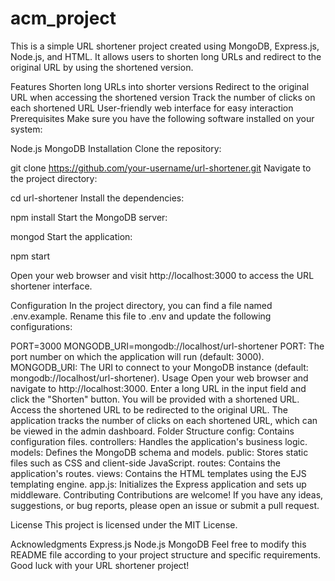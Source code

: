 # acm_project
This is a simple URL shortener project created using MongoDB, Express.js, Node.js, and HTML. It allows users to shorten long URLs and redirect to the original URL by using the shortened version.

Features
Shorten long URLs into shorter versions
Redirect to the original URL when accessing the shortened version
Track the number of clicks on each shortened URL
User-friendly web interface for easy interaction
Prerequisites
Make sure you have the following software installed on your system:

Node.js
MongoDB
Installation
Clone the repository:


git clone https://github.com/your-username/url-shortener.git
Navigate to the project directory:

cd url-shortener
Install the dependencies:


npm install
Start the MongoDB server:


mongod
Start the application:


npm start

Open your web browser and visit http://localhost:3000 to access the URL shortener interface.

Configuration
In the project directory, you can find a file named .env.example. Rename this file to .env and update the following configurations:

PORT=3000
MONGODB_URI=mongodb://localhost/url-shortener
PORT: The port number on which the application will run (default: 3000).
MONGODB_URI: The URI to connect to your MongoDB instance (default: mongodb://localhost/url-shortener).
Usage
Open your web browser and navigate to http://localhost:3000.
Enter a long URL in the input field and click the "Shorten" button.
You will be provided with a shortened URL.
Access the shortened URL to be redirected to the original URL.
The application tracks the number of clicks on each shortened URL, which can be viewed in the admin dashboard.
Folder Structure
config: Contains configuration files.
controllers: Handles the application's business logic.
models: Defines the MongoDB schema and models.
public: Stores static files such as CSS and client-side JavaScript.
routes: Contains the application's routes.
views: Contains the HTML templates using the EJS templating engine.
app.js: Initializes the Express application and sets up middleware.
Contributing
Contributions are welcome! If you have any ideas, suggestions, or bug reports, please open an issue or submit a pull request.

License
This project is licensed under the MIT License.

Acknowledgments
Express.js
Node.js
MongoDB
Feel free to modify this README file according to your project structure and specific requirements. Good luck with your URL shortener project!






